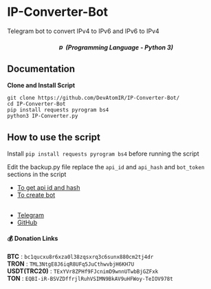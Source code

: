 # IP-Converter-Bot
Telegram bot to convert IPv4 to IPv6 and IPv6 to IPv4

<em><h5 align="center"><img src="https://cdn-icons-png.flaticon.com/512/5968/5968350.png" width="15" height="15" alt="python"> (Programming Language - Python 3)</h5></em>

## Documentation
**Clone and Install Script**
```
git clone https://github.com/DevAtomIR/IP-Converter-Bot/
cd IP-Converter-Bot
pip install requests pyrogram bs4
python3 IP-Converter.py
```

## How to use the script
Install `pip install requests pyrogram bs4` before running the script

Edit the backup.py file
replace the `api_id` and `api_hash` and `bot_token` sections in the script
* [To get api id and hash](https://my.telegram.org/apps)
* [To create bot](https://t.me/BotFather)
##

* [Telegram](https://t.me/DevAtom)
* [GitHub](https://github.com/DevAtomIR)


#### 💰 Donation Links

<b>BTC</b> : `bc1qucxu8r6xza0l38zqsxrq3c6sunx880cm2tj4dr`</br>
<b>TRON</b> : `TML3NtgE8J6iqR8UFq5JuCthwvbjH6KH7U`</br>
<b>USDT(TRC20)</b> : `TExYVr8ZPHf9FJcnimD9wnnUTwbBjGZFxk`</br>
<b>TON</b> : `EQBI-iR-BSVZDffrjlRuhVSIMN9BkAV9uHFWoy-TeIOV978t`</br></br>
